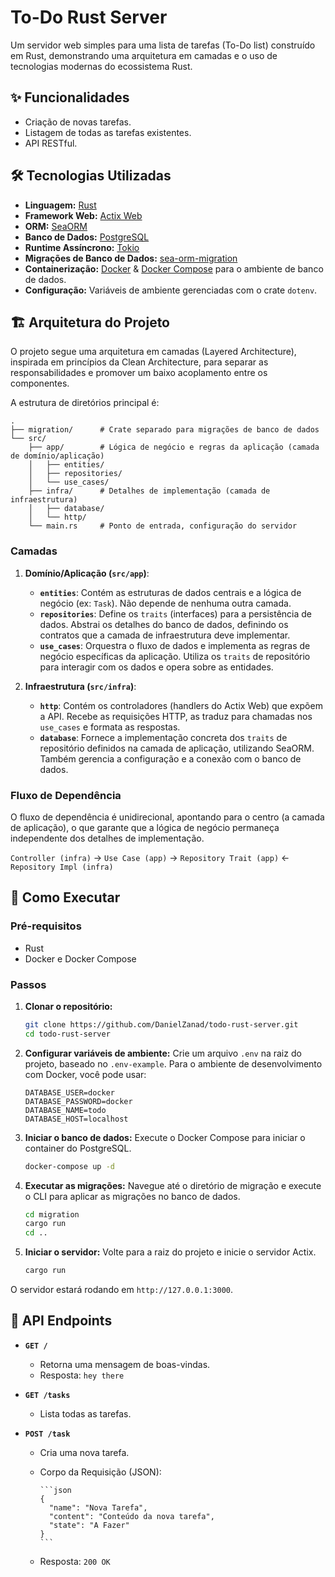 # To-Do Rust Server

Um servidor web simples para uma lista de tarefas (To-Do list) construído em Rust, demonstrando uma arquitetura em camadas e o uso de tecnologias modernas do ecossistema Rust.

## ✨ Funcionalidades

- Criação de novas tarefas.
- Listagem de todas as tarefas existentes.
- API RESTful.

## 🛠️ Tecnologias Utilizadas

- **Linguagem:** [Rust](https://www.rust-lang.org/)
- **Framework Web:** [Actix Web](https://actix.rs/)
- **ORM:** [SeaORM](https://www.sea-ql.org/SeaORM/)
- **Banco de Dados:** [PostgreSQL](https://www.postgresql.org/)
- **Runtime Assíncrono:** [Tokio](https://tokio.rs/)
- **Migrações de Banco de Dados:** [sea-orm-migration](https://www.sea-ql.org/SeaORM/docs/migration/introduction)
- **Containerização:** [Docker](https://www.docker.com/) & [Docker Compose](https://docs.docker.com/compose/) para o ambiente de banco de dados.
- **Configuração:** Variáveis de ambiente gerenciadas com o crate `dotenv`.

## 🏗️ Arquitetura do Projeto

O projeto segue uma arquitetura em camadas (Layered Architecture), inspirada em princípios da Clean Architecture, para separar as responsabilidades e promover um baixo acoplamento entre os componentes.

A estrutura de diretórios principal é:

```
.
├── migration/      # Crate separado para migrações de banco de dados
└── src/
    ├── app/        # Lógica de negócio e regras da aplicação (camada de domínio/aplicação)
    │   ├── entities/
    │   ├── repositories/
    │   └── use_cases/
    ├── infra/      # Detalhes de implementação (camada de infraestrutura)
    │   ├── database/
    │   └── http/
    └── main.rs     # Ponto de entrada, configuração do servidor
```

### Camadas

1. **Domínio/Aplicação (`src/app`)**:

   - **`entities`**: Contém as estruturas de dados centrais e a lógica de negócio (ex: `Task`). Não depende de nenhuma outra camada.
   - **`repositories`**: Define os `traits` (interfaces) para a persistência de dados. Abstrai os detalhes do banco de dados, definindo os contratos que a camada de infraestrutura deve implementar.
   - **`use_cases`**: Orquestra o fluxo de dados e implementa as regras de negócio específicas da aplicação. Utiliza os `traits` de repositório para interagir com os dados e opera sobre as entidades.

2. **Infraestrutura (`src/infra`)**:
   - **`http`**: Contém os controladores (handlers do Actix Web) que expõem a API. Recebe as requisições HTTP, as traduz para chamadas nos `use_cases` e formata as respostas.
   - **`database`**: Fornece a implementação concreta dos `traits` de repositório definidos na camada de aplicação, utilizando SeaORM. Também gerencia a configuração e a conexão com o banco de dados.

### Fluxo de Dependência

O fluxo de dependência é unidirecional, apontando para o centro (a camada de aplicação), o que garante que a lógica de negócio permaneça independente dos detalhes de implementação.

`Controller (infra)` → `Use Case (app)` → `Repository Trait (app)` ← `Repository Impl (infra)`

## 🚀 Como Executar

### Pré-requisitos

- Rust
- Docker e Docker Compose

### Passos

1. **Clonar o repositório:**

   ```sh
   git clone https://github.com/DanielZanad/todo-rust-server.git
   cd todo-rust-server
   ```

2. **Configurar variáveis de ambiente:**
   Crie um arquivo `.env` na raiz do projeto, baseado no `.env-example`. Para o ambiente de desenvolvimento com Docker, você pode usar:

   ```env
   DATABASE_USER=docker
   DATABASE_PASSWORD=docker
   DATABASE_NAME=todo
   DATABASE_HOST=localhost
   ```

3. **Iniciar o banco de dados:**
   Execute o Docker Compose para iniciar o container do PostgreSQL.

   ```sh
   docker-compose up -d
   ```

4. **Executar as migrações:**
   Navegue até o diretório de migração e execute o CLI para aplicar as migrações no banco de dados.

   ```sh
   cd migration
   cargo run
   cd ..
   ```

5. **Iniciar o servidor:**
   Volte para a raiz do projeto e inicie o servidor Actix.

   ```sh
   cargo run
   ```

O servidor estará rodando em `http://127.0.0.1:3000`.

## 🔌 API Endpoints

- **`GET /`**

  - Retorna uma mensagem de boas-vindas.
  - Resposta: `hey there`

- **`GET /tasks`**

  - Lista todas as tarefas.

- **`POST /task`**

  - Cria uma nova tarefa.
  - Corpo da Requisição (JSON):

        ```json
        {
          "name": "Nova Tarefa",
          "content": "Conteúdo da nova tarefa",
          "state": "A Fazer"
        }
        ```

  - Resposta: `200 OK`
